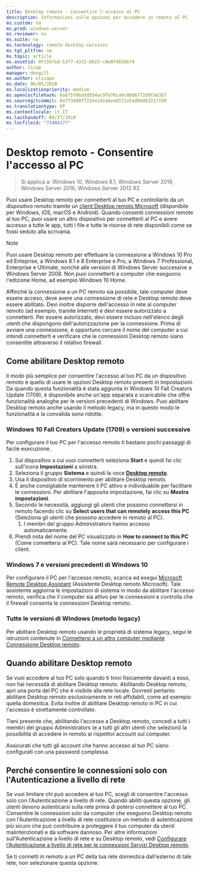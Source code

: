 ```yaml
---
title: Desktop remoto - Consentire l'accesso al PC
description: Informazioni sulle opzioni per accedere in remoto al PC
ms.custom: na
ms.prod: windows-server
ms.reviewer: na
ms.suite: na
ms.technology: remote-desktop-services
ms.tgt_pltfrm: na
ms.topic: article
ms.assetid: 0f1557ed-53f7-4333-b023-c8e0f4b58bf4
author: lizap
manager: dongill
ms.author: elizapo
ms.date: 06/05/2018
ms.localizationpriority: medium
ms.openlocfilehash: 6a875f8bddd934ac9fb70ca9c0b86772d9fa63b7
ms.sourcegitcommit: 6aff3d88ff22ea141a6ea6572a5ad8dd6321f199
ms.translationtype: HT
ms.contentlocale: it-IT
ms.lasthandoff: 09/27/2019
ms.locfileid: "71404177"
---
```

# <a name="remote-desktop---allow-access-to-your-pc"></a>Desktop remoto - Consentire l'accesso al PC

>Si applica a: Windows 10, Windows 8.1, Windows Server 2019, Windows Server 2016, Windows Server 2012 R2

Puoi usare Desktop remoto per connetterti al tuo PC e controllarlo da un dispositivo remoto tramite un [client Desktop remoto Microsoft](remote-desktop-clients.md) (disponibile per Windows, iOS, macOS e Android). Quando consenti connessioni remote al tuo PC, puoi usare un altro dispositivo per connetterti al PC e avere accesso a tutte le app, tutti i file e tutte le risorse di rete disponibili come se fossi seduto alla scrivania.  

> [!NOTE]
> Puoi usare Desktop remoto per effettuare la connessione a Windows 10 Pro ed Enteprise, a Windows 8.1 e 8 Enterprise e Pro, a Windows 7 Professional, Enterprise e Ultimate, nonché alle versioni di Windows Server successive a Windows Server 2008. Non puoi connetterti a computer che eseguono l'edizione Home, ad esempio Windows 10 Home. 

Affinché la connessione a un PC remoto sia possibile, tale computer deve essere acceso, deve avere una connessione di rete e Desktop remoto deve essere abilitato. Devi inoltre disporre dell'accesso in rete al computer remoto (ad esempio, tramite Internet) e devi essere autorizzato a connetterti. Per essere autorizzato, devi essere incluso nell'elenco degli utenti che dispongono dell'autorizzazione per la connessione. Prima di avviare una connessione, è opportuno cercare il nome del computer a cui intendi connetterti e verificare che le connessioni Desktop remoto siano consentite attraverso il relativo firewall.

## <a name="how-to-enable-remote-desktop"></a>Come abilitare Desktop remoto

Il modo più semplice per consentire l'accesso al tuo PC da un dispositivo remoto è quello di usare le opzioni Desktop remoto presenti in Impostazioni. Da quando questa funzionalità è stata aggiunta in Windows 10 Fall Creators Update (1709), è disponibile anche un'app separata e scaricabile che offre funzionalità analoghe per le versioni precedenti di Windows. Puoi abilitare Desktop remoto anche usando il metodo legacy, ma in questo modo le funzionalità e la convalida sono ridotte.

### <a name="windows-10-fall-creator-update-1709-or-later"></a>Windows 10 Fall Creators Update (1709) o versioni successive

Per configurare il tuo PC per l'accesso remoto ti bastano pochi passaggi di facile esecuzione.
1. Sul dispositivo a cui vuoi connetterti seleziona **Start** e quindi fai clic sull'icona **Impostazioni** a sinistra.
2. Seleziona il gruppo **Sistema** e quindi la voce [**Desktop remoto**](ms-settings:remotedesktop).
3. Usa il dispositivo di scorrimento per abilitare Desktop remoto.
4. È anche consigliabile mantenere il PC attivo e individuabile per facilitare le connessioni. Per abilitare l'apposita impostazione, fai clic su **Mostra impostazioni**.
5. Secondo le necessità, aggiungi gli utenti che possono connettersi in remoto facendo clic su **Select users that can remotely access this PC** (Seleziona gli utenti che possono accedere in remoto al PC).
   1. I membri del gruppo Administrators hanno accesso automaticamente.
6. Prendi nota del nome del PC visualizzato in **How to connect to this PC** (Come connettersi al PC). Tale nome sarà necessario per configurare i client.

### <a name="windows-7-and-early-version-of-windows-10"></a>Windows 7 e versioni precedenti di Windows 10

Per configurare il PC per l'accesso remoto, scarica ed esegui [Microsoft Remote Desktop Assistant](https://www.microsoft.com/download/details.aspx?id=50042) (Assistente Desktop remoto Microsoft). Tale assistente aggiorna le impostazioni di sistema in modo da abilitare l'accesso remoto, verifica che il computer sia attivo per le connessioni e controlla che il firewall consenta le connessioni Desktop remoto. 

### <a name="all-versions-of-windows-legacy-method"></a>Tutte le versioni di Windows (metodo legacy)

Per abilitare Desktop remoto usando le proprietà di sistema legacy, segui le istruzioni contenute in [Connettersi a un altro computer mediante Connessione Desktop remoto](https://windows.microsoft.com/windows/remote-desktop-connection-faq).

## <a name="should-i-enable-remote-desktop"></a>Quando abilitare Desktop remoto

Se vuoi accedere al tuo PC solo quando ti trovi fisicamente davanti a esso, non hai necessità di abilitare Desktop remoto. Abilitando Desktop remoto, apri una porta del PC che è visibile alla rete locale. Dovresti pertanto abilitare Desktop remoto esclusivamente in reti affidabili, come ad esempio quella domestica. Evita inoltre di abilitare Desktop remoto in PC in cui l'accesso è strettamente controllato.

Tieni presente che, abilitando l'accesso a Desktop remoto, concedi a tutti i membri del gruppo Administrators (e a tutti gli altri utenti che selezioni) la possibilità di accedere in remoto ai rispettivi account sul computer.

Assicurati che tutti gli account che hanno accesso al tuo PC siano configurati con una password complessa.

## <a name="why-allow-connections-only-with-network-level-authentication"></a>Perché consentire le connessioni solo con l'Autenticazione a livello di rete 

Se vuoi limitare chi può accedere al tuo PC, scegli di consentire l'accesso solo con l'Autenticazione a livello di rete. Quando abiliti questa opzione, gli utenti devono autenticarsi sulla rete prima di potersi connettere al tuo PC. Consentire le connessioni solo da computer che eseguono Desktop remoto con l'Autenticazione a livello di rete costituisce un metodo di autenticazione più sicuro che può contribuire a proteggere il tuo computer da utenti malintenzionati e da software dannoso. Per altre informazioni sull'Autenticazione a livello di rete e su Desktop remoto, vedi [Configurare l'Autenticazione a livello di rete per le connessioni Servizi Desktop remoto](https://technet.microsoft.com/library/cc732713(v=ws.11).aspx).

Se ti connetti in remoto a un PC della tua rete domestica dall'esterno di tale rete, non selezionare questa opzione.
